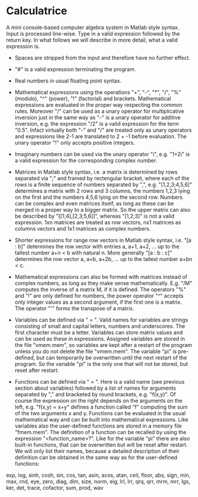 # Calculatrice

A mini console-based computer algebra system in Matlab style syntax. Input is processed line-wise. Type in a valid expression followed by the return key. In what follows we will describe in more detail, what a valid expression is. 

- Spaces are stripped from the input and therefore have no further effect.

- "#" is a valid expression terminating the program.

- Real numbers in usual floating point syntax.

- Mathematical expressions using the operations "+", "-", "*", "/", "%" (modulo), "^" (power), "!" (factorial) and brackets. Mathematical expressions are evaluated in the proper way respecting the common rules. Moreover "/" can be used as a unary operator for multiplicative inversion just in the same way as "-" is a unary operator for additive inversion, e.g. the expression "/2" is a valid expression for the term "0.5". Infact virtually both "-" and "/" are treated only as unary operators and expressions like 2-1 are translated to 2 + -1 before evaluation. The unary operator "!" only accepts positive integers.

- Imaginary numbers can be used via the unary operator "i", e.g. "1+2i" is a valid expression for the corresponding complex number.

- Matrices in Matlab style syntax, i.e. a matrix is determined by rows separated via ";" and framed by rectengular bracket, where each of the rows is a finite sequence of numbers separated by ",", e.g. "[1,2,3;4,5,6]" determines a matrix with 2 rows and 3 columns, the numbers 1,2,3 lying on the first and the numbers 4,5,6 lying on the second row. Numbers can be complex and even matrices itself, as long as these can be merged in a proper way to a bigger matrix. So the upper matrix can also be described by "[[1;4],[2,3;5,6]]", whereas "[1,2;3]" is not a valid expression. 1xn matrices are treated as row vectors, nx1 matrices as columns vectors and 1x1 matrices as complex numbers.

- Shorter expressions for range row vectors in Matlab style syntax, i.e. "[a : b]" determines the row vector with entries a, a+1, a+2, ... up to the tallest number a+n < b with natural n. More generally "[a : b : c]" determines the row vector a, a+b, a+2b, ... up to the tallest number a+bn < c.

- Mathematical expressions can also be formed with matrices instead of complex numbers, as long as they make sense mathematically. E.g. "/M" computes the inverse of a matrix M, if it is defined. The operators "%" and "!" are only defined for numbers, the power operator "^" accepts only integer values as a second argument, if the first one is a matrix. The operator "'" forms the transpose of a matrix.

- Variables can be defined via "<name> = <expression>". Valid names for variables are strings consisting of small and capital letters, numbers and underscores. The first character must be a letter. Variables can store matrix values and can be used as these in expressions. Assigned variables are stored in the file "vmem.mem", so variables are kept after a restart of the program unless you do not delete the file "vmem.mem". The variable "pi" is pre-defined, but can temporarily be overwritten until the next restart of the program. So the variable "pi" is the only one that will not be stored, but reset after restart. 

- Functions can be defined via "<function> = <expression>". Here <function> is a valid name (see previous section about variables) followed by a list of names for arguments separated by "," and bracketed by round brackets, e.g. "f(x,y)". Of course the expression on the right depends on the arguments on the left, e.g. "f(x,y) = x+y" defines a function called "f" computing the sum of the two arguments x and y. Functions can be evaluated in the usual mathematical way and can be built into mathematical expressions. Like variables also the user-defined functions are stored in a memory file "fmem.mem". The definition of a function can be recalled by using the expression "<function_name>?". Like for the variable "pi" there are also built-in functions, that can be overwritten but will be reset after restart. We will only list their names, because a detailed description of their definition can be obtained in the same way as for the user-defined functions:

exp, log, sinh, cosh, sin, cos, tan, asin, acos, atan, ceil, floor, abs, sign, min, max, rnd, eye, zero, diag, dim, size, norm, eig, lrl, lrr, qrq, qrr, mrm, mrr, lgs, ker, det, trace, cofactor, sum, prod, wav
